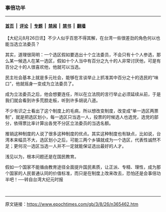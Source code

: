 ### 事倍功半

---

#### [首页](../../../..?n365462) &nbsp;|&nbsp; [评论](../../../../../epoch-comment?n365462) &nbsp;|&nbsp; [专题](../../../../../epoch-special?n365462) &nbsp;|&nbsp; [禁闻](../../../../../epoch-news?n365462) &nbsp;|&nbsp; [禁书](../../../../../books?n365462) &nbsp;|&nbsp; [翻墙](https://github.com/gfw-breaker/nogfw/blob/master/README.md?n365462)


<div class="post_content" id="artbody" itemprop="articleBody">
 <!-- article content begin -->
 <p>
  【大纪元8月26日讯】不少人似乎百思不得其解，在台湾一些很差劲的角色何以也能当选立法委员？
 </p>
 <p>
  其实，道理很简明：一个选区假如要选出十个立法委员，不会只有十个人参选，那么某一候选人在某一选区，假如十个人当中有百分之九十的人非常讨厌他，可是有百分之十的人很喜欢他，他就可以当选。
 </p>
 <p>
  民主社会基本上就是多元社会，能够在言谈举止上抓准其中百分之十的选民的“味口”，他就摇身一变成为立法委员了。
 </p>
 <p>
  成为立法委员之后，他会想要连任，所以在立法院的言行举止必须延续从前，于是我们就会看到许多荒腔走板，听到许多胡说八道。
 </p>
 <p>
  不少有识之士看出了这个制度上的毛病，所以想改变制度，改变成“单一选区两票制”，就是把选区划小，每一选区只当选一人，投票的时候选人也选党，选党的部分，依得票比率计算出各党不分区立法委员的当选名额。
 </p>
 <p>
  推销这种制度的人说了很多这种制度的优点。其实这种制度也有缺点，比如说，台湾本来幅员不大，选区划小之后，可能三两个乡镇就成为一个选区，代表性诚然不足；更何况一选区当选一人并不一定就能保证选出最好的人才。
 </p>
 <p>
  浅见以为，根本问题还是在国民教育。
 </p>
 <p>
  假如一个国家不能循由教育途径全面提升国民素质，让正派、专精、理性，成为那个国家的人民普通认同的价值标准，而只是在制度上改来改去，恐怕还是会事倍功半吧！──转自台湾大纪元时报
 </p>
 <p>
  <font color="#ffffff">
   (http://www.dajiyuan.com)
  </font>
 </p>
 <!-- article content end -->
 <div id="below_article_ad">
 </div>
</div>


---

原文链接：https://www.epochtimes.com/gb/3/8/26/n365462.htm